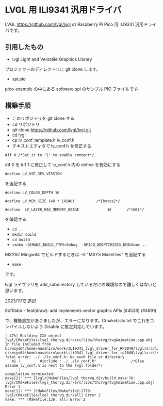 # LVGL 用 ILI9341 汎用ドライバ

LVGL  https://github.com/lvgl/lvgl の Raspberry Pi Pico 用 ILI9341 汎用ドライバです。

## 引用したもの

- lvgl Light and Versatile Graphics Library

プロジェクトのディレクトリに git clone します。
- spi.pio

pico-example の中にある software spi のサンプル PIO ファイルです。

## 構築手順

- このリポジトリを git clone する
- cd リポジトリ
- git clone https://github.com/lvgl/lvgl.git
- cd lvgl
- cp lv_conf_template.h lv_conf.h
- テキストエディタで lv_conf.h を修正する

`#if 0 /*Set it to "1" to enable content*/`

#if 0 を #if 1 に修正して lv_conf.h 内の define を有効にする

`#define LV_USE_DEV_VERSION`

を追記する

`#define LV_COLOR_DEPTH 16`

`#define LV_MEM_SIZE (48 * 1024U)          /*[bytes]*/`

`#define  LV_LAYER_MAX_MEMORY_USAGE             16       /*[kB]*/`

を確認する

- `cd ..`
- `mkdir build`
- `cd build`
- `cmake -DCMAKE_BUILD_TYPE=Debug  -DPICO_DEOPTIMIZED_DEBUG=on ..`

MSYS2 Mingw64 でビルドするときは -G "MSYS Makefiles" を追記する

- `make`

です。

lvgl ライブラリを add_subdirectory しているだけの環境なので難しくはないと思います。

2023/11/12 追記

8cf0bbb - feat(draw): add implements vector graphic APIs (#4528) (#4691)

で、機能追加がありましたが、エラーになります。CmakeLists.txt でこれをコンパイルしないよう Disable に暫定対応しています。

```
[ 47%] Building CXX object lvgl/CMakeFiles/lvgl_thorvg.dir/src/libs/thorvg/tvgAnimation.cpp.obj
In file included from C:/msys64/home/masahiro/work/ILI9341_lvgl_driver_for_RP2040/lvgl/src/libs/thorvg/tvgAnimation.cpp:23:
c:\msys64\home\masahiro\work\ili9341_lvgl_driver_for_rp2040\lvgl\src\lv_conf_internal.h:41:18: fatal error: ../../lv_conf.h: No such file or directory
   41 |         #include "../../lv_conf.h"                /*Else assume lv_conf.h is next to the lvgl folder*/
      |                  ^~~~~~~~~~~~~~~~~
compilation terminated.
make[2]: *** [lvgl/CMakeFiles/lvgl_thorvg.dir/build.make:76: lvgl/CMakeFiles/lvgl_thorvg.dir/src/libs/thorvg/tvgAnimation.cpp.obj] Error 1
make[1]: *** [CMakeFiles/Makefile2:1770: lvgl/CMakeFiles/lvgl_thorvg.dir/all] Error 2
make: *** [Makefile:136: all] Error 2

```

